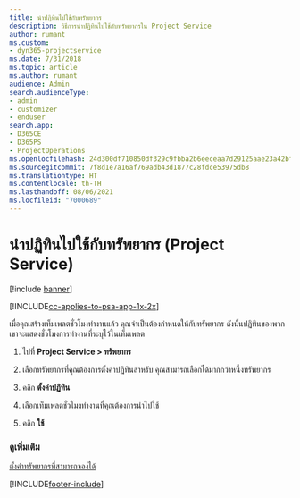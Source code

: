 ```yaml
---
title: นำปฏิทินไปใช้กับทรัพยากร
description: วิธีการนำปฏิทินไปใช้กับทรัพยากรใน Project Service
author: rumant
ms.custom:
- dyn365-projectservice
ms.date: 7/31/2018
ms.topic: article
ms.author: rumant
audience: Admin
search.audienceType:
- admin
- customizer
- enduser
search.app:
- D365CE
- D365PS
- ProjectOperations
ms.openlocfilehash: 24d300df710850df329c9fbba2b6eeceaa7d29125aae23a42bf3f2a94bed131a
ms.sourcegitcommit: 7f8d1e7a16af769adb43d1877c28fdce53975db8
ms.translationtype: HT
ms.contentlocale: th-TH
ms.lasthandoff: 08/06/2021
ms.locfileid: "7000689"
---
```

# <a name="apply-a-calendar-to-a-resource-project-service"></a>นำปฏิทินไปใช้กับทรัพยากร (Project Service)

[!include [banner](../includes/psa-now-project-operations.md)]

[!INCLUDE[cc-applies-to-psa-app-1x-2x](../includes/cc-applies-to-psa-app-1x-2x.md)]

เมื่อคุณสร้างเท็มเพลตชั่วโมงทำงานแล้ว คุณจำเป็นต้องกำหนดให้กับทรัพยากร ดังนั้นปฏิทินของพวกเขาจะแสดงชั่วโมงการทำงานที่ระบุไว้ในเท็มเพลต  
  
1.  ไปที่ **Project Service > ทรัพยากร**  
  
2.  เลือกทรัพยากรที่คุณต้องการตั้งค่าปฏิทินสำหรับ คุณสามารถเลือกได้มากกว่าหนึ่งทรัพยากร  
  
3.  คลิก **ตั้งค่าปฏิทิน**  
  
4.  เลือกเท็มเพลตชั่วโมงทำงานที่คุณต้องการนำไปใช้  
  
5.  คลิก **ใช้**  
  
### <a name="see-also"></a>ดูเพิ่มเติม  
 [ตั้งค่าทรัพยากรที่สามารถจองได้](../psa/set-up-resources.md)


[!INCLUDE[footer-include](../includes/footer-banner.md)]